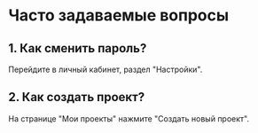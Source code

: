 # Часто задаваемые вопросы

## 1. Как сменить пароль?

Перейдите в личный кабинет, раздел "Настройки".

## 2. Как создать проект?

На странице "Мои проекты" нажмите "Создать новый проект".
